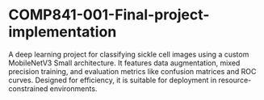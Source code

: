 # COMP841-001-Final-project-implementation
A deep learning project for classifying sickle cell images using a custom MobileNetV3 Small architecture. It features data augmentation, mixed precision training, and evaluation metrics like confusion matrices and ROC curves. Designed for efficiency, it is suitable for deployment in resource-constrained environments.

